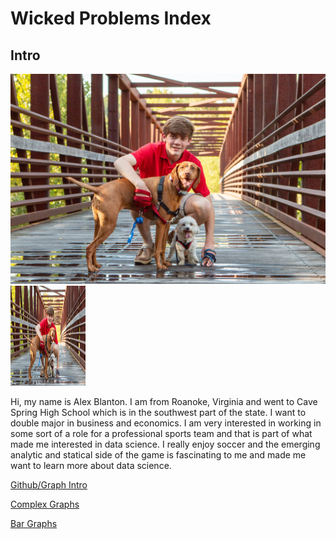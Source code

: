 # Wicked Problems Index

## Intro

![](IMG_3312.JPG) <img src="IMG_3312.JPG" width="120" height="160" />

Hi, my name is Alex Blanton. I am from Roanoke, Virginia and went to Cave Spring High School which is in the southwest part of the state. I want to double major in business and economics. I am very interested in working in some sort of a role for a professional sports team and that is part of what made me interested in data science. I really enjoy soccer and the emerging analytic and statical side of the game is fascinating to me and made me want to learn more about data science. 

[Github/Graph Intro](Practice1.md)

[Complex Graphs](Practice2.md)

[Bar Graphs](Practice3.md)
